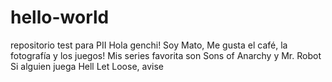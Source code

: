 # hello-world
repositorio test para PII
Hola genchi! Soy Mato, Me gusta el café, la fotografía y los juegos!
Mis series favorita son Sons of Anarchy y Mr. Robot
Si alguien juega Hell Let Loose, avise
